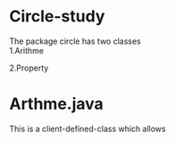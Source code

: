 # Circle-study
The package circle has two classes <br />
1.Arithme<br />

2.Property

# Arthme.java
This is a client-defined-class which allows 
